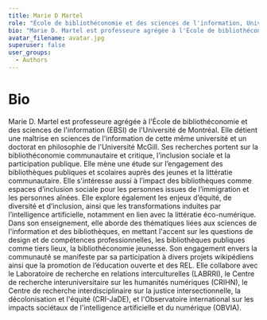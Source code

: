 ```yaml
---
title: Marie D Martel
role: "École de bibliothéconomie et des sciences de l'information, Université de Montréal"
bio: "Marie D. Martel est professeure agrégée à l'École de bibliothéconomie et des sciences de l'information (EBSI) de l'Université de Montréal. Elle détient une maîtrise en sciences de l'information de cette même université et un doctorat en philosophie de l'Université McGill. Ses recherches portent sur la bibliothéconomie communautaire et critique, l’inclusion sociale et la participation publique. Elle mène une étude sur l’engagement des bibliothèques publiques et scolaires auprès des jeunes et la littératie communautaire. Elle s'intéresse aussi à l’impact des bibliothèques comme espaces d’inclusion sociale pour les personnes issues de l’immigration et les personnes aînées. Elle explore également les enjeux d’équité, de diversité et d’inclusion, ainsi que les transformations induites par l’intelligence artificielle, notamment en lien avec la littératie éco-numérique. Dans son enseignement, elle aborde des thématiques liées aux sciences de l'information et des bibliothèques, en mettant l'accent sur les questions de design et de compétences professionnelles, les bibliothèques publiques comme tiers lieux, la bibliothéconomie jeunesse. Son engagement envers la communauté se manifeste par sa participation à divers projets wikipédiens ainsi que la promotion de l’éducation ouverte et des REL. Elle collabore avec le Laboratoire de recherche en relations interculturelles (LABRRI), le Centre de recherche interuniversitaire sur les humanités numériques (CRIHN), le Centre de recherche interdisciplinaire sur la justice intersectionnelle, la décolonisation et l'équité (CRI-JaDE), et l'Observatoire international sur les impacts sociétaux de l'intelligence artificielle et du numérique (OBVIA)."
avatar_filename: avatar.jpg
superuser: false
user_groups:
  - Authors
---
```


# Bio
Marie D. Martel est professeure agrégée à l'École de bibliothéconomie et des sciences de l'information (EBSI) de l'Université de Montréal. Elle détient une maîtrise en sciences de l'information de cette même université et un doctorat en philosophie de l'Université McGill. Ses recherches portent sur la bibliothéconomie communautaire et critique, l’inclusion sociale et la participation publique. Elle mène une étude sur l’engagement des bibliothèques publiques et scolaires auprès des jeunes et la littératie communautaire. Elle s'intéresse aussi à l’impact des bibliothèques comme espaces d’inclusion sociale pour les personnes issues de l’immigration et les personnes aînées. Elle explore également les enjeux d’équité, de diversité et d’inclusion, ainsi que les transformations induites par l’intelligence artificielle, notamment en lien avec la littératie éco-numérique. Dans son enseignement, elle aborde des thématiques liées aux sciences de l'information et des bibliothèques, en mettant l'accent sur les questions de design et de compétences professionnelles, les bibliothèques publiques comme tiers lieux, la bibliothéconomie jeunesse. Son engagement envers la communauté se manifeste par sa participation à divers projets wikipédiens ainsi que la promotion de l’éducation ouverte et des REL. Elle collabore avec le Laboratoire de recherche en relations interculturelles (LABRRI), le Centre de recherche interuniversitaire sur les humanités numériques (CRIHN), le Centre de recherche interdisciplinaire sur la justice intersectionnelle, la décolonisation et l'équité (CRI-JaDE), et l'Observatoire international sur les impacts sociétaux de l'intelligence artificielle et du numérique (OBVIA).
